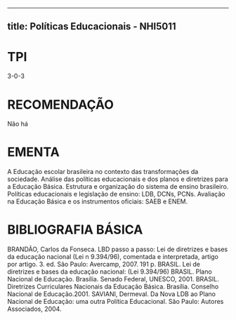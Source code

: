 
---
title: Políticas Educacionais - NHI5011 
---

# TPI

3-0-3

# RECOMENDAÇÃO

Não há

# EMENTA

A Educação escolar brasileira no contexto das transformações da sociedade. Análise das políticas educacionais e dos planos e diretrizes para a Educação Básica. Estrutura e organização do sistema de ensino brasileiro. Políticas educacionais e legislação de ensino: LDB, DCNs, PCNs. Avaliação na Educação Básica e os instrumentos oficiais: SAEB e ENEM.

# BIBLIOGRAFIA BÁSICA

BRANDÃO, Carlos da Fonseca. LBD passo a passo: Lei de diretrizes e bases da educação nacional (Lei n 9.394/96), comentada e interpretada, artigo por artigo. 3. ed. São Paulo: Avercamp, 2007. 191 p.
BRASIL. Lei de diretrizes e bases da educação nacional: (Lei 9.394/96)
BRASIL. Plano Nacional de Educação. Brasília. Senado Federal, UNESCO, 2001.
BRASIL. Diretrizes Curriculares Nacionais da Educação Básica. Brasília. Conselho Nacional de Educação.2001.
SAVIANI, Dermeval. Da Nova LDB ao Plano Nacional de Educação: uma outra Política Educacional. São Paulo: Autores Associados, 2004.
        